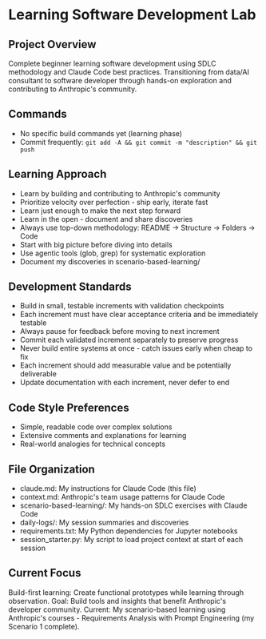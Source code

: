 # Learning Software Development Lab

## Project Overview
Complete beginner learning software development using SDLC methodology and Claude Code best practices. Transitioning from data/AI consultant to software developer through hands-on exploration and contributing to Anthropic's community.

## Commands
- No specific build commands yet (learning phase)
- Commit frequently: `git add -A && git commit -m "description" && git push`

## Learning Approach
- Learn by building and contributing to Anthropic's community
- Prioritize velocity over perfection - ship early, iterate fast
- Learn just enough to make the next step forward
- Learn in the open - document and share discoveries
- Always use top-down methodology: README → Structure → Folders → Code
- Start with big picture before diving into details
- Use agentic tools (glob, grep) for systematic exploration
- Document my discoveries in scenario-based-learning/

## Development Standards
- Build in small, testable increments with validation checkpoints
- Each increment must have clear acceptance criteria and be immediately testable
- Always pause for feedback before moving to next increment
- Commit each validated increment separately to preserve progress
- Never build entire systems at once - catch issues early when cheap to fix
- Each increment should add measurable value and be potentially deliverable
- Update documentation with each increment, never defer to end

## Code Style Preferences
- Simple, readable code over complex solutions
- Extensive comments and explanations for learning
- Real-world analogies for technical concepts

## File Organization
- claude.md: My instructions for Claude Code (this file)
- context.md: Anthropic's team usage patterns for Claude Code
- scenario-based-learning/: My hands-on SDLC exercises with Claude Code
- daily-logs/: My session summaries and discoveries
- requirements.txt: My Python dependencies for Jupyter notebooks
- session_starter.py: My script to load project context at start of each session

## Current Focus
Build-first learning: Create functional prototypes while learning through observation.
Goal: Build tools and insights that benefit Anthropic's developer community.
Current: My scenario-based learning using Anthropic's courses - Requirements Analysis with Prompt Engineering (my Scenario 1 complete).
